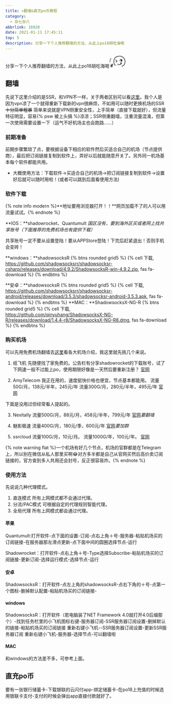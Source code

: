 ```yaml
---
title: ✈️翻墙&直充po币教程
category:
  - 杂七杂八
abbrlink: 16920
date: 2021-01-11 17:45:11
top: 5
description: 分享一下个人推荐翻墙的方法，从此上po18胡吃海喝
---
```

<meta name="referrer" content="no-referrer" />

分享一下个人推荐翻墙的方法，从此上po18胡吃海喝<img id="bq" src="/bq/IMG_8937.JPG">

<!-- more -->

## 翻墙
先说下这里介绍的是SSR，和VPN不一样，关于两者区别可以看[这里](https://merlinblog.xyz/wiki/gfwinfo.html)。我个人是因为vpn凉了一个就得重新下载新的vpn很麻烦，不如用可以随时更换机场的SSR~~十分简单粗暴~~
简单来说就是VPN侧重安全性，上手简单（直接下载就好），但流量特征明显，容易{% psw 被上头搞 %}凉凉；SSR侧重翻墙，注重流量混淆，但第一次使用需要设置一下（运气不好机场主也会跑路……）

### 前期准备
前期步骤繁琐了点，要根据设备下相应的软件然后买适合自己的机场（节点提供商），最后把订阅链接复制到软件上，弄好以后就能随意开关了。另外同一机场基本每个软件都能共用。

- 大概使用方法：下载软件→买适合自己的机场→把订阅链接复制到软件→设置好后就可以随时用啦！(或者可以跳到后面看使用方法)

### 软件下载
{% note info modern %}**地址要用浏览器打开！！**网页加载不了的人可以用流量试试。{% endnote %}

**IOS：**shadowrocket、Quantumult
*国区没有，要到海外区买或者网上找共享账号（下面推荐的免费机场也有提供下载）*

共享账号一定不要从设置登陆！要从APPStore登陆！下完后赶紧退出！否则手机会变砖！

**windows：**shadowsocksR
{% btns rounded grid5 %}
{% cell 下载, https://github.com/shadowsocksrr/shadowsocksr-csharp/releases/download/4.9.2/ShadowsocksR-win-4.9.2.zip, fas fa-download %}
{% endbtns %}

**安卓：**shadowsocksR
{% btns rounded grid5 %}
{% cell 下载, https://github.com/shadowsocksrr/shadowsocksr-android/releases/download/3.5.3/shadowsocksr-android-3.5.3.apk, fas fa-download %}
{% endbtns %}
**MAC：**ShadowsocksX-NG-R
{% btns rounded grid5 %}
{% cell 下载, https://github.com/qinyuhang/ShadowsocksX-NG-R/releases/download/1.4.4-r8/ShadowsocksX-NG-R8.dmg, fas fa-download %}
{% endbtns %}

### 购买机场
可以先用免费机场翻墙去[这里](https://www.duyaoss.com/archives/3/)看各大机场介绍，我这里就先挑几个来说。

1. 纸飞机
先随便找了家免费的。公告栏有分享shadowrocket的下载账号，试了下网速一般不过能上po，使用期限好像是一天然后要重新注册？
[官网](https://zfj.aeer.xyz/)

2. AmyTelecom
我正在用的，速度挺快价格也便宜，节点基本都能用。
流量50G/月，138元/半年，245元/年
流量300G/月，280元/半年，495元/年
[官网](https://www.amysecure.com/index.php)

下面是没用过但经常看人提起的。

3. Nexitally
流量500G/月，88元/月，458元/半年，799元/年
[官网](https://nexitally.com/index.aspx?language=cn)*要翻墙*

4. 魅影极速
流量400G/月，180元/季，600元/年
[官网](https://docs.maying.co/faq/register)*要加群*

5. ssrcloud
流量100G/月，10元/月。
流量1000G/年，100元/年。
[官网](https://bit.ly/3cBhyNG)

{% note warning flat %}一个机场有好几个节点，机场的官群都是在Telegram上，所以别在微信从私人那里买啊😂对方多半都是自己从官网买然后高价卖订阅链接的，官方查到多人共用还会封号，反正很容易炸。{% endnote %}

### 使用方法
先说说几种代理模式。
1. 直连模式
所有上网模式都不会通过代理。
2. 分流/PAC模式
可根据自定的代理规则智能代理。
3. 全局代理
所有上网模式都会通过代理。

#### 苹果
Quantumult:打开软件-点下面的设置-订阅-点右上角＋号-服务器-粘贴机场买的订阅链接-在服务器那左滑点更新-点下面中间的圆圈选择节点-运行

Shadowrocket：打开软件-点右上角＋号-Type选择Subscribe-粘贴机场买的订阅链接-更新订阅-选择运行模式-选择节点-运行

#### 安卓
ShadowsocksR：打开软件-点左上角的shadowsocksR-点右下角的＋号-点第一个图标-删掉默认配置-粘贴机场买的订阅链接-

#### windows
ShadowsocksR：打开软件（若电脑装了NET Framework 4.0就打开4.0后缀那个）-找到任务栏里的小飞机图标右键-服务器订阅-SSR服务器订阅设置-删掉默认的链接-粘贴机场买的订阅链接
重新右键小飞机--SSR服务器订阅设置-更新SSR服务器订阅
重新右键小飞机-服务器-选择节点-可以翻墙啦

#### MAC
和windows的方法差不多，可参考上面。

## 直充po币
要有一张银行储蓄卡-下载银联的云闪付app-绑定储蓄卡-在po18上充值的时候选用银联卡支付-支付的时候会弹出app直接付款就好了。